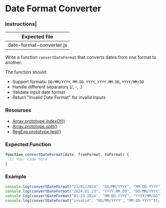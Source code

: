 # Date Format Converter

### Instructions|

| Expected file            |
| ------------------------ |
| date-format-converter.js |

Write a function `convertDateFormat` that converts dates from one format to another.

The function should:

- Support formats: `DD/MM/YYYY`, `MM-DD-YYYY`, `YYYY.MM.DD`, `YYYY/MM/DD`
- Handle different separators (/, -, .)
- Validate input date format
- Return "Invalid Date Format" for invalid inputs

### Resourses

- [Array.prototype.indexOf()](https://developer.mozilla.org/ru/docs/Web/JavaScript/Reference/Global_Objects/Array/indexOf)
- [Array.prototype.split()](https://developer.mozilla.org/ru/docs/Web/JavaScript/Reference/Global_Objects/String/split)
- [RegExp.prototype.test()](https://developer.mozilla.org/en-US/docs/Web/JavaScript/Reference/Global_Objects/RegExp/test)

### Expected Function

```js
function convertDateFormat(date, fromFormat, toFormat) {
  // Your code here
}
```

### Example

```js
console.log(convertDateFormat("23/01/2024", "DD/MM/YYYY", "MM-DD-YYYY")); // 01-23-2024
console.log(convertDateFormat("2024.01.23", "YYYY.MM.DD", "DD/MM/YYYY")); //23/01/2024
console.log(convertDateFormat("01-23-2024", "MM-DD-YYYY", "YYYY/MM/DD")); // 2024/01/23
console.log(convertDateFormat("invalid", "DD/MM/YYYY", "MM-DD-YYYY")); // Invalid Date Format
```
